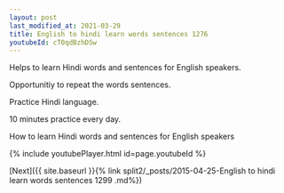 ```yaml
---
layout: post
last_modified_at: 2021-03-29
title: English to hindi learn words sentences 1276 
youtubeId: cT0qdBzhDSw
---
```

 
 
Helps to learn Hindi words and sentences for English speakers.

Opportunitiy to repeat the words sentences. 

Practice Hindi language. 
 
10 minutes practice every day. 
 
How to learn Hindi words and sentences for English speakers 
 
{% include youtubePlayer.html id=page.youtubeId %}
 
 
[Next]({{ site.baseurl }}{% link  split2/_posts/2015-04-25-English to hindi learn words sentences 1299 .md%})
 
